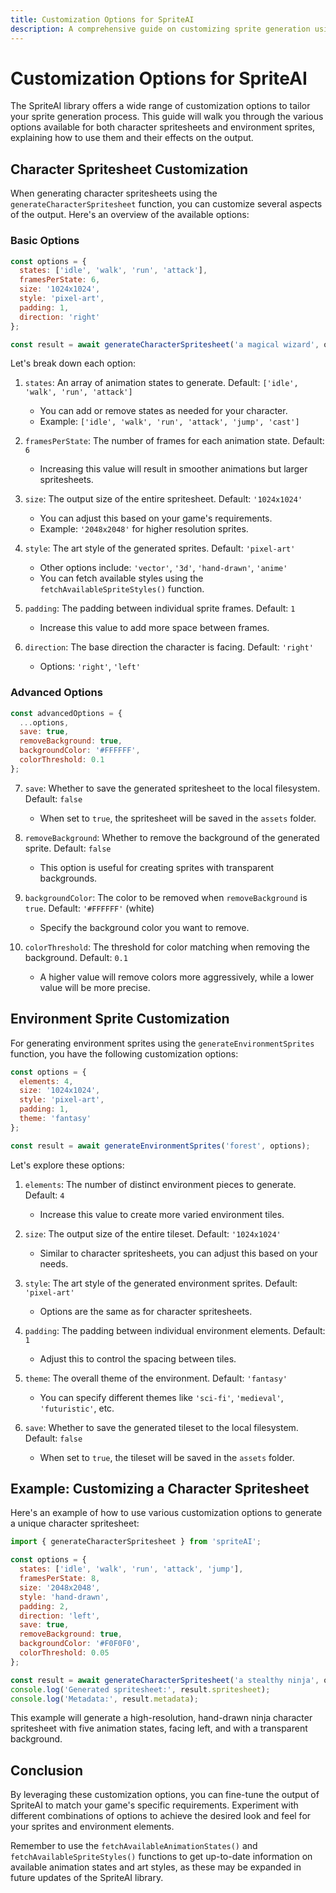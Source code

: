 ```yaml
---
title: Customization Options for SpriteAI
description: A comprehensive guide on customizing sprite generation using SpriteAI library
---
```


# Customization Options for SpriteAI

The SpriteAI library offers a wide range of customization options to tailor your sprite generation process. This guide will walk you through the various options available for both character spritesheets and environment sprites, explaining how to use them and their effects on the output.

## Character Spritesheet Customization

When generating character spritesheets using the `generateCharacterSpritesheet` function, you can customize several aspects of the output. Here's an overview of the available options:

### Basic Options

```javascript
const options = {
  states: ['idle', 'walk', 'run', 'attack'],
  framesPerState: 6,
  size: '1024x1024',
  style: 'pixel-art',
  padding: 1,
  direction: 'right'
};

const result = await generateCharacterSpritesheet('a magical wizard', options);
```

Let's break down each option:

1. `states`: An array of animation states to generate. Default: `['idle', 'walk', 'run', 'attack']`
   - You can add or remove states as needed for your character.
   - Example: `['idle', 'walk', 'run', 'attack', 'jump', 'cast']`

2. `framesPerState`: The number of frames for each animation state. Default: `6`
   - Increasing this value will result in smoother animations but larger spritesheets.

3. `size`: The output size of the entire spritesheet. Default: `'1024x1024'`
   - You can adjust this based on your game's requirements.
   - Example: `'2048x2048'` for higher resolution sprites.

4. `style`: The art style of the generated sprites. Default: `'pixel-art'`
   - Other options include: `'vector'`, `'3d'`, `'hand-drawn'`, `'anime'`
   - You can fetch available styles using the `fetchAvailableSpriteStyles()` function.

5. `padding`: The padding between individual sprite frames. Default: `1`
   - Increase this value to add more space between frames.

6. `direction`: The base direction the character is facing. Default: `'right'`
   - Options: `'right'`, `'left'`

### Advanced Options

```javascript
const advancedOptions = {
  ...options,
  save: true,
  removeBackground: true,
  backgroundColor: '#FFFFFF',
  colorThreshold: 0.1
};
```

7. `save`: Whether to save the generated spritesheet to the local filesystem. Default: `false`
   - When set to `true`, the spritesheet will be saved in the `assets` folder.

8. `removeBackground`: Whether to remove the background of the generated sprite. Default: `false`
   - This option is useful for creating sprites with transparent backgrounds.

9. `backgroundColor`: The color to be removed when `removeBackground` is `true`. Default: `'#FFFFFF'` (white)
   - Specify the background color you want to remove.

10. `colorThreshold`: The threshold for color matching when removing the background. Default: `0.1`
    - A higher value will remove colors more aggressively, while a lower value will be more precise.

## Environment Sprite Customization

For generating environment sprites using the `generateEnvironmentSprites` function, you have the following customization options:

```javascript
const options = {
  elements: 4,
  size: '1024x1024',
  style: 'pixel-art',
  padding: 1,
  theme: 'fantasy'
};

const result = await generateEnvironmentSprites('forest', options);
```

Let's explore these options:

1. `elements`: The number of distinct environment pieces to generate. Default: `4`
   - Increase this value to create more varied environment tiles.

2. `size`: The output size of the entire tileset. Default: `'1024x1024'`
   - Similar to character spritesheets, you can adjust this based on your needs.

3. `style`: The art style of the generated environment sprites. Default: `'pixel-art'`
   - Options are the same as for character spritesheets.

4. `padding`: The padding between individual environment elements. Default: `1`
   - Adjust this to control the spacing between tiles.

5. `theme`: The overall theme of the environment. Default: `'fantasy'`
   - You can specify different themes like `'sci-fi'`, `'medieval'`, `'futuristic'`, etc.

6. `save`: Whether to save the generated tileset to the local filesystem. Default: `false`
   - When set to `true`, the tileset will be saved in the `assets` folder.

## Example: Customizing a Character Spritesheet

Here's an example of how to use various customization options to generate a unique character spritesheet:

```javascript
import { generateCharacterSpritesheet } from 'spriteAI';

const options = {
  states: ['idle', 'walk', 'run', 'attack', 'jump'],
  framesPerState: 8,
  size: '2048x2048',
  style: 'hand-drawn',
  padding: 2,
  direction: 'left',
  save: true,
  removeBackground: true,
  backgroundColor: '#F0F0F0',
  colorThreshold: 0.05
};

const result = await generateCharacterSpritesheet('a stealthy ninja', options);
console.log('Generated spritesheet:', result.spritesheet);
console.log('Metadata:', result.metadata);
```

This example will generate a high-resolution, hand-drawn ninja character spritesheet with five animation states, facing left, and with a transparent background.

## Conclusion

By leveraging these customization options, you can fine-tune the output of SpriteAI to match your game's specific requirements. Experiment with different combinations of options to achieve the desired look and feel for your sprites and environment elements.

Remember to use the `fetchAvailableAnimationStates()` and `fetchAvailableSpriteStyles()` functions to get up-to-date information on available animation states and art styles, as these may be expanded in future updates of the SpriteAI library.